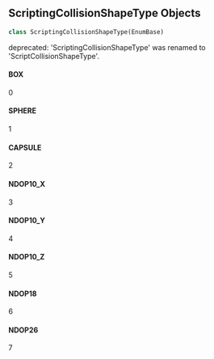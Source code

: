 ## ScriptingCollisionShapeType Objects

```python
class ScriptingCollisionShapeType(EnumBase)
```

deprecated: 'ScriptingCollisionShapeType' was renamed to 'ScriptCollisionShapeType'.

<a id="unreal.ScriptingCollisionShapeType.BOX"></a>

#### BOX

0

<a id="unreal.ScriptingCollisionShapeType.SPHERE"></a>

#### SPHERE

1

<a id="unreal.ScriptingCollisionShapeType.CAPSULE"></a>

#### CAPSULE

2

<a id="unreal.ScriptingCollisionShapeType.NDOP10_X"></a>

#### NDOP10_X

3

<a id="unreal.ScriptingCollisionShapeType.NDOP10_Y"></a>

#### NDOP10_Y

4

<a id="unreal.ScriptingCollisionShapeType.NDOP10_Z"></a>

#### NDOP10_Z

5

<a id="unreal.ScriptingCollisionShapeType.NDOP18"></a>

#### NDOP18

6

<a id="unreal.ScriptingCollisionShapeType.NDOP26"></a>

#### NDOP26

7

<a id="unreal.EditorScriptingStringMatchType"></a>